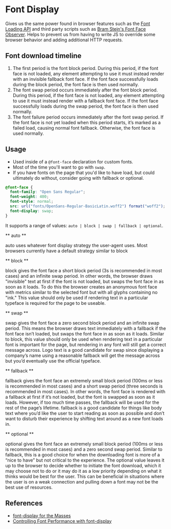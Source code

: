 # Font Display

Gives us the same power found in browser features such as the [Font Loading API](https://drafts.csswg.org/css-font-loading) and third party scripts such as [Bram Stein's Font Face Observer](https://github.com/bramstein/fontfaceobserver). Helps to prevent us from having to write JS to override some browser behavior and adding additional HTTP requests.

## Font download timeline

1. The first period is the font block period. During this period, if the font face is not loaded, any element attempting to use it must instead render with an invisible fallback font face. If the font face successfully loads during the block period, the font face is then used normally.
1. The font swap period occurs immediately after the font block period. During this period, if the font face is not loaded, any element attempting to use it must instead render with a fallback font face. If the font face successfully loads during the swap period, the font face is then used normally.
1. The font failure period occurs immediately after the font swap period. If the font face is not yet loaded when this period starts, it’s marked as a failed load, causing normal font fallback. Otherwise, the font face is used normally.

## Usage

- Used inside of a `@font-face` declaration for custom fonts.
- Most of the time you'll want to go with `swap`.
- If you have fonts on the page that you'd like to have load, but could ultimately do without, consider going with fallback or optional.

```CSS
@font-face {
  font-family: "Open Sans Regular";
  font-weight: 400;
  font-style: normal;
  src: url("fonts/OpenSans-Regular-BasicLatin.woff2") format("woff2");
  font-display: swap;
}
```

It supports a range of values: `auto | block | swap | fallback | optional`.

** auto **

auto uses whatever font display strategy the user-agent uses. Most browsers currently have a default strategy similar to block

** block **

block gives the font face a short block period (3s is recommended in most cases) and an infinite swap period. In other words, the browser draws "invisible" text at first if the font is not loaded, but swaps the font face in as soon as it loads. To do this the browser creates an anonymous font face with metrics similar to the selected font but with all glyphs containing no "ink." This value should only be used if rendering text in a particular typeface is required for the page to be useable.

** swap **

swap gives the font face a zero second block period and an infinite swap period. This means the browser draws text immediately with a fallback if the font face isn’t loaded, but swaps the font face in as soon as it loads. Similar to block, this value should only be used when rendering text in a particular font is important for the page, but rendering in any font will still get a correct message across. Logo text is a good candidate for swap since displaying a company’s name using a reasonable fallback will get the message across but you’d eventually use the official typeface.

** fallback **

fallback gives the font face an extremely small block period (100ms or less is recommended in most cases) and a short swap period (three seconds is recommended in most cases). In other words, the font face is rendered with a fallback at first if it’s not loaded, but the font is swapped as soon as it loads. However, if too much time passes, the fallback will be used for the rest of the page’s lifetime. fallback is a good candidate for things like body text where you’d like the user to start reading as soon as possible and don’t want to disturb their experience by shifting text around as a new font loads in.

** optional **

optional gives the font face an extremely small block period (100ms or less is recommended in most cases) and a zero second swap period. Similar to fallback, this is a good choice for when the downloading font is more of a “nice to have” but not critical to the experience. The optional value leaves it up to the browser to decide whether to initiate the font download, which it may choose not to do or it may do it as a low priority depending on what it thinks would be best for the user. This can be beneficial in situations where the user is on a weak connection and pulling down a font may not be the best use of resources.

## References

- [font-display for the Masses](https://css-tricks.com/font-display-masses/)
- [Controlling Font Performance with font-display](https://developers.google.com/web/updates/2016/02/font-display)
